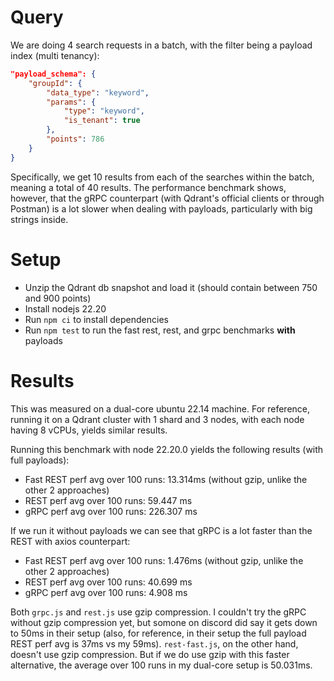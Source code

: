 # Query
We are doing 4 search requests in a batch, with the filter being a payload index (multi tenancy):
```json
"payload_schema": {
    "groupId": {
        "data_type": "keyword",
        "params": {
            "type": "keyword", 
            "is_tenant": true
        },
        "points": 786
    }
}
```

Specifically, we get 10 results from each of the searches within the batch, meaning a total of 40 results. The performance benchmark shows, however, that the gRPC counterpart (with Qdrant's official clients or through Postman) is a lot slower when dealing with payloads, particularly with big strings inside.

# Setup

- Unzip the Qdrant db snapshot and load it (should contain between 750 and 900 points) 
- Install nodejs 22.20
- Run ```npm ci``` to install dependencies
- Run ```npm test``` to run the fast rest, rest, and grpc benchmarks __with__ payloads

# Results
This was measured on a dual-core ubuntu 22.14 machine. For reference, running it on a Qdrant cluster with 1 shard and 3 nodes, with each node having 8 vCPUs, yields similar results.

Running this benchmark with node 22.20.0 yields the following results (with full payloads):
- Fast REST perf avg over 100 runs: 13.314ms (without gzip, unlike the other 2 approaches)
- REST perf avg over 100 runs: 59.447 ms
- gRPC perf avg over 100 runs: 226.307 ms

If we run it without payloads we can see that gRPC is a lot faster than the REST with axios counterpart:
- Fast REST perf avg over 100 runs: 1.476ms (without gzip, unlike the other 2 approaches)
- REST perf avg over 100 runs: 40.699 ms
- gRPC perf avg over 100 runs: 4.908 ms

Both ```grpc.js``` and ```rest.js``` use gzip compression. I couldn't try the gRPC without gzip compression yet, but somone on discord did say it gets down to 50ms in their setup (also, for reference, in their setup the full payload REST perf avg is 37ms vs my 59ms). ```rest-fast.js```, on the other hand, doesn't use gzip compression. But if we do use gzip with this faster alternative, the average over 100 runs in my dual-core setup is 50.031ms.
